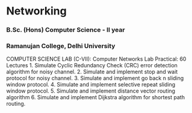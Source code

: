 # Networking
### B.Sc. (Hons) Computer Science - II year
### Ramanujan College, Delhi University

COMPUTER SCIENCE LAB (C-VII): Computer Networks Lab
Practical: 60 Lectures
	1. Simulate Cyclic Redundancy Check (CRC) error detection algorithm for noisy channel.
	2. Simulate and implement stop and wait protocol for noisy channel.
	3. Simulate and implement go back n sliding window protocol.
	4. Simulate and implement selective repeat sliding window protocol.
	5. Simulate and implement distance vector routing algorithm
	6. Simulate and implement Dijkstra algorithm for shortest path routing.
